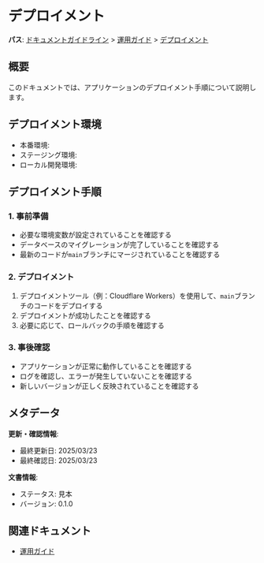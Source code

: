 # デプロイメント

**パス**: [ドキュメントガイドライン](../../../README.md) > [運用ガイド](../README.md) > [デプロイメント](./README.md)

## 概要

このドキュメントでは、アプリケーションのデプロイメント手順について説明します。

## デプロイメント環境

-   本番環境:
-   ステージング環境:
-   ローカル開発環境:

## デプロイメント手順

### 1. 事前準備

-   必要な環境変数が設定されていることを確認する
-   データベースのマイグレーションが完了していることを確認する
-   最新のコードが`main`ブランチにマージされていることを確認する

### 2. デプロイメント

1.  デプロイメントツール（例：Cloudflare Workers）を使用して、`main`ブランチのコードをデプロイする
2.  デプロイメントが成功したことを確認する
3.  必要に応じて、ロールバックの手順を確認する

### 3. 事後確認

-   アプリケーションが正常に動作していることを確認する
-   ログを確認し、エラーが発生していないことを確認する
-   新しいバージョンが正しく反映されていることを確認する

## メタデータ

**更新・確認情報**:
- 最終更新日: 2025/03/23
- 最終確認日: 2025/03/23

**文書情報**:
- ステータス: 見本
- バージョン: 0.1.0

## 関連ドキュメント

- [運用ガイド](../README.md)